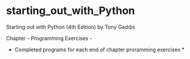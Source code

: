 # starting_out_with_Python

Starting out with Python (4th Edition)
by Tony Gaddis

Chapter - Programming Exercises - 
* Completed programs for each end of chapter proramming exercises *
